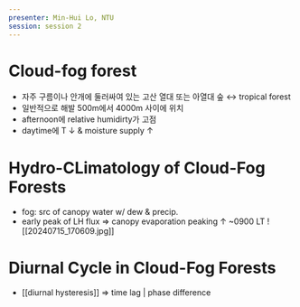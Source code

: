 ```yaml
---
presenter: Min-Hui Lo, NTU
session: session 2
---
```

# Cloud-fog forest
- 자주 구름이나 안개에 둘러싸여 있는 고산 열대 또는 아열대 숲 $\leftrightarrow$ tropical forest
- 일반적으로 해발 500m에서 4000m 사이에 위치
- afternoon에 relative humidirty가 고점
- daytime에 T $\downarrow$ & moisture supply $\uparrow$

# Hydro-CLimatology of Cloud-Fog Forests
- fog: src of canopy water  w/ dew & precip.
- early peak of LH flux $\Rightarrow$ canopy evaporation peaking $\uparrow$ ~0900 LT
![[20240715_170609.jpg]]

# Diurnal Cycle in Cloud-Fog Forests
- [[diurnal hysteresis]] $\Rightarrow$ time lag  | phase difference

